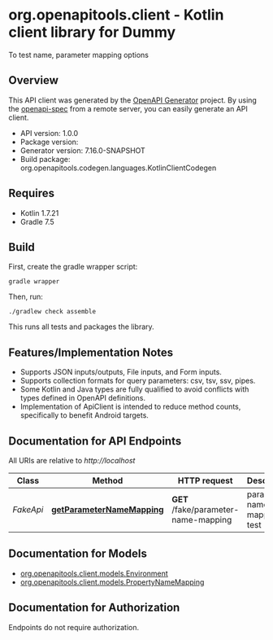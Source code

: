 # org.openapitools.client - Kotlin client library for Dummy

To test name, parameter mapping options

## Overview
This API client was generated by the [OpenAPI Generator](https://openapi-generator.tech) project.  By using the [openapi-spec](https://github.com/OAI/OpenAPI-Specification) from a remote server, you can easily generate an API client.

- API version: 1.0.0
- Package version: 
- Generator version: 7.16.0-SNAPSHOT
- Build package: org.openapitools.codegen.languages.KotlinClientCodegen

## Requires

* Kotlin 1.7.21
* Gradle 7.5

## Build

First, create the gradle wrapper script:

```
gradle wrapper
```

Then, run:

```
./gradlew check assemble
```

This runs all tests and packages the library.

## Features/Implementation Notes

* Supports JSON inputs/outputs, File inputs, and Form inputs.
* Supports collection formats for query parameters: csv, tsv, ssv, pipes.
* Some Kotlin and Java types are fully qualified to avoid conflicts with types defined in OpenAPI definitions.
* Implementation of ApiClient is intended to reduce method counts, specifically to benefit Android targets.

<a id="documentation-for-api-endpoints"></a>
## Documentation for API Endpoints

All URIs are relative to *http://localhost*

| Class | Method | HTTP request | Description |
| ------------ | ------------- | ------------- | ------------- |
| *FakeApi* | [**getParameterNameMapping**](docs/FakeApi.md#getparameternamemapping) | **GET** /fake/parameter-name-mapping | parameter name mapping test |


<a id="documentation-for-models"></a>
## Documentation for Models

 - [org.openapitools.client.models.Environment](docs/Environment.md)
 - [org.openapitools.client.models.PropertyNameMapping](docs/PropertyNameMapping.md)


<a id="documentation-for-authorization"></a>
## Documentation for Authorization

Endpoints do not require authorization.


